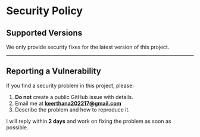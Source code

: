 # Security Policy

## Supported Versions
We only provide security fixes for the latest version of this project.

---

## Reporting a Vulnerability
If you find a security problem in this project, please:

1. **Do not** create a public GitHub issue with details.
2. Email me at **keerthana202217@gmail.com** 
3. Describe the problem and how to reproduce it.

I will reply within **2 days** and work on fixing the problem as soon as possible.


